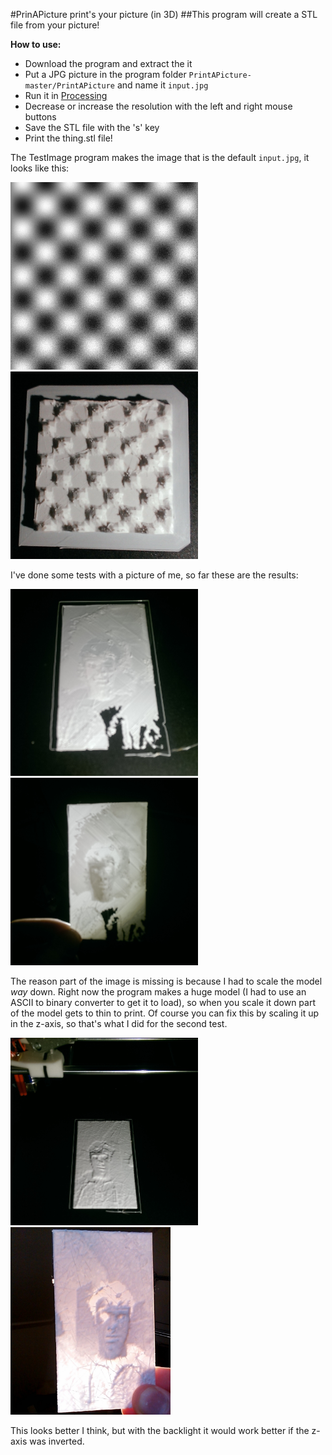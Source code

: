 #PrinAPicture print's your picture (in 3D)
##This program will create a STL file from your picture!

**How to use:**
* Download the program and extract the it
* Put a JPG picture in the program folder `PrintAPicture-master/PrintAPicture` and name it `input.jpg`
* Run it in [Processing](http://processing.org)
* Decrease or increase the resolution with the left and right mouse buttons
* Save the STL file with the 's' key
* Print the thing.stl file!

The TestImage program makes the image that is the default `input.jpg`, it looks like this:

<img src="TestImage/input.jpg" Alt="TestImage" width=300> <img src="Images/Test2.0.jpg" Alt="Printed TestImage" width=300>

I've done some tests with a picture of me, so far these are the results:

<img src="Images/Test1.1.jpg" Alt="Test1.1" width=300> <img src="Images/Test1.0.jpg" Alt="Test1.0" width=300>

The reason part of the image is missing is because I had to scale the model *way* down. Right now the program makes a huge model (I had to use an ASCII to binary converter to get it to load), so when you scale it down part of the model gets to thin to print. Of course you can fix this by scaling it up in the z-axis, so that's what I did for the second test.

<img src="Images/Test1.2.jpg" Alt="Test1.2" width=300> <img src="Images/Test1.3.jpg" Alt="Test1.3" height=300>

This looks better I think, but with the backlight it would work better if the z-axis was inverted.

